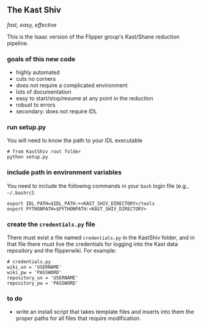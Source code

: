 ## The Kast Shiv ##

_fast, easy, effective_


This is the Isaac version of the
Flipper group's Kast/Shane reduction pipeline.


### goals of this new code ###

- highly automated
- cuts no corners
- does not require a complicated environment
- lots of documentation
- easy to start/stop/resume at any point in the reduction
- robust to errors
- secondary: does not require IDL

### run setup.py ###

You will need to know the path to your IDL executable

    # from KastShiv root folder
    python setup.py


### include path in environment variables ###

You need to include the following commands in your `bash` login file (e.g., `~/.bashrc`):

    export IDL_PATH=$IDL_PATH:+<KAST_SHIV_DIRECTORY>/tools
    export PYTHONPATH=$PYTHONPATH:<KAST_SHIV_DIRECTORY>


### create the `credentials.py` file ###

There must exist a file named `credentials.py` in the KastShiv folder, and in
that file there must live the credentials for logging into the Kast data repository
and the flipperwiki.  For example:

    # credentials.py
    wiki_un = 'USERNAME'
	wiki_pw = 'PASSWORD'
	repository_un = 'USERNAME'
	repository_pw = 'PASSWORD'

### to do ###

- write an install script that takes template files and
  inserts into them the proper paths for all files that require
  modification.

